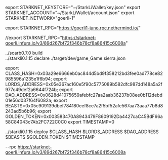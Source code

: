 export STARKNET_KEYSTORE="~/StarkLiWallet/key.json"
export STARKNET_ACCOUNT="~/StarkLiWallet/account.json"
export STARKNET_NETWORK="goerli-1"

export STARKNET_RPC="https://goerli1-juno.rpc.nethermind.io/"

//export STARKNET_RPC="https://starknet-goerli.infura.io/v3/89d267bf72f346b78cf8a86415c6008a"




../scarb0.7.0  build  
../starkli0.1.15 declare ./target/dev/game_Game.sierra.json


export CLASS_HASH=0x03a29e6666eb0ac844d5bd9f358212bd3fee0ad778ce82985596a1235e1f6b94;
export LORDS_ADDRESS=0x05e367ac160e5f90c5775089b582dfc987dd148a5a2f977c49def2a6644f724b;
export DAO_ADDRESS=0x0628d41075659afebfc27aa2aab36237b08ee0b112debd01e56d037f64f6082a;
export BEASTS=0x05c909139dbef784180eef8ce7a2f5bf52afe567aa73aaa77b8d8243ad5b6b96;
export GOLDEN_TOKEN=0x003583470A8943479F8609192Da4427caC45BdF66a58C84043c7Ab2FC722C0C0
export TIMESTAMP=0

../starkli0.1.15 deploy $CLASS_HASH $LORDS_ADDRESS $DAO_ADDRESS $BEASTS $GOLDEN_TOKEN $TIMESTAMP

--rpc https://starknet-goerli.infura.io/v3/89d267bf72f346b78cf8a86415c6008a

